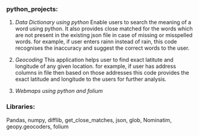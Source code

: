 ### python_projects:
1. *Data Dictionary using python*
Enable users to search the meaning of a word using python.
It also provides close matched for the words which are not present in the existing json file in case of missing or misspelled words.
for example, if user enters rainn instead of rain, this code recognises the inaccuracy and suggest the correct words to the user.


2. *Geocoding*
This application helps user to find exact latitute and longitude of any given location.
for example, if user has address columns in file then based on those addresses this code provides the exact latitude and longitude to the users for further analysis.

3. *Webmaps using python and folium*


### Libraries:
Pandas, numpy, difflib, get_close_matches, json, glob, Nominatim, geopy.geocoders, folium


